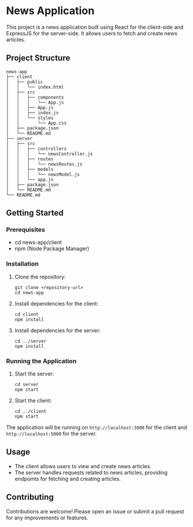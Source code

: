 # News Application

This project is a news application built using React for the client-side and ExpressJS for the server-side. It allows users to fetch and create news articles.

## Project Structure

```
news-app
├── client
│   ├── public
│   │   └── index.html
│   ├── src
│   │   ├── components
│   │   │   └── App.js
│   │   ├── App.js
│   │   ├── index.js
│   │   └── styles
│   │       └── App.css
│   ├── package.json
│   └── README.md
├── server
│   ├── src
│   │   ├── controllers
│   │   │   └── newsController.js
│   │   ├── routes
│   │   │   └── newsRoutes.js
│   │   ├── models
│   │   │   └── newsModel.js
│   │   └── app.js
│   ├── package.json
│   └── README.md
└── README.md
```

## Getting Started

### Prerequisites

- cd news-app/client
- npm (Node Package Manager)

### Installation

1. Clone the repository:
   ```
   git clone <repository-url>
   cd news-app
   ```

2. Install dependencies for the client:
   ```
   cd client
   npm install
   ```

3. Install dependencies for the server:
   ```
   cd ../server
   npm install
   ```

### Running the Application

1. Start the server:
   ```
   cd server
   npm start
   ```

2. Start the client:
   ```
   cd ../client
   npm start
   ```

The application will be running on `http://localhost:3000` for the client and `http://localhost:5000` for the server.

## Usage

- The client allows users to view and create news articles.
- The server handles requests related to news articles, providing endpoints for fetching and creating articles.

## Contributing

Contributions are welcome! Please open an issue or submit a pull request for any improvements or features.
